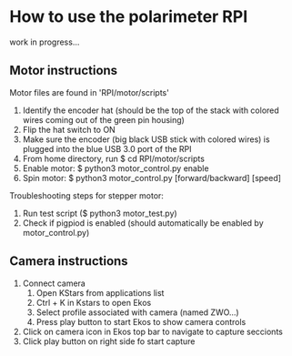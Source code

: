 # How to use the polarimeter RPI
work in progress...

## Motor instructions
Motor files are found in 'RPI/motor/scripts'
 
1. Identify the encoder hat (should be the top of the stack with colored wires coming out of the green pin housing)
2. Flip the hat switch to ON 
3. Make sure the encoder (big black USB stick with colored wires)  is plugged into the blue USB 3.0 port of the RPI
4. From home directory, run $ cd RPI/motor/scripts
5. Enable motor: $ python3 motor_control.py enable
6. Spin motor: $ python3 motor_control.py [forward/backward] [speed]

Troubleshooting steps for stepper motor:
1. Run test script ($ python3 motor_test.py)
2. Check if pigpiod is enabled (should automatically be enabled by motor_control.py)

## Camera instructions

1. Connect camera
	1. Open KStars from applications list
	2. Ctrl + K in Kstars to open Ekos
	3. Select profile associated with camera (named ZWO...)
	4. Press play button to start Ekos to show camera controls
2. Click on camera icon in Ekos top bar to navigate to capture seccionts
3. Click play button on right side fo start capture
